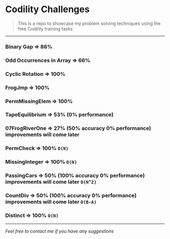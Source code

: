 # Codility Challenges
> This is a repo to showcase my problem solving techniques using the free Codility training tasks

***

### Binary Gap => 86%

### Odd Occurrences in Array => 66%

### Cyclic Rotation => 100%

### FrogJmp => 100%

### PermMissingElem => 100%

### TapeEquilibrium => 53% (0% performance)

### 07FrogRiverOne => 27% (50% accuracy 0% performance) improvements will come later

### PermCheck => 100% `O(N)`

### MissingInteger => 100% `O(N)`

### PassingCars => 50% (100% accuracy 0% performance) improvements will come later `O(N^2)`

### CountDiv => 50% (100% accuracy 0% performance) improvements will come later `O(B-A)`

### Distinct => 100% `O(N)`

***
*Feel free to contact me if you have any suggestions*